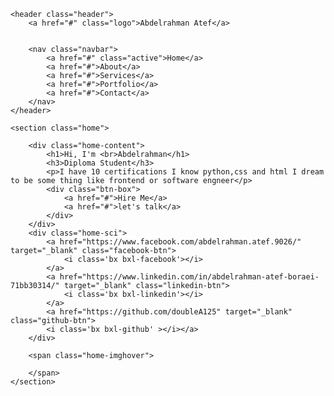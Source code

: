 
<html lang="en">

<head>
<meta charset="UTF-8">
<meta http-equiv="X-UA-Compatible" content="IE=edge">
<meta name="viewport" content="width=device-width,
initial-scale=1.0">
<title>Personal Portfolio
 Website 
</title>
<link rel="stylesheet" href="style1.css">
<link href='https://unpkg.com/boxicons@2.1.4/css/boxicons.min.css' rel='stylesheet'>
</head>

<body>

    <header class="header">
        <a href="#" class="logo">Abdelrahman Atef</a>


        <nav class="navbar">
            <a href="#" class="active">Home</a>
            <a href="#">About</a>
            <a href="#">Services</a>
            <a href="#">Portfolio</a>
            <a href="#">Contact</a>
        </nav>
    </header>

    <section class="home">

        <div class="home-content">
            <h1>Hi, I'm <br>Abdelrahman</h1>
            <h3>Diploma Student</h3>
            <p>I have 10 certifications I know python,css and html I dream to be some thing like frontend or software engneer</p>
            <div class="btn-box">
                <a href="#">Hire Me</a>
                <a href="#">let's talk</a>
            </div>
        </div>
        <div class="home-sci">
            <a href="https://www.facebook.com/abdelrahman.atef.9026/" target="_blank" class="facebook-btn">
                <i class='bx bxl-facebook'></i>
            </a>
            <a href="https://www.linkedin.com/in/abdelrahman-atef-boraei-71bb30314/" target="_blank" class="linkedin-btn">
                <i class='bx bxl-linkedin'></i>
            </a>
            <a href="https://github.com/doubleA125" target="_blank" class="github-btn">
            <i class='bx bxl-github' ></i></a>
        </div>

        <span class="home-imghover">

        </span>
    </section>

</body>
</html>
